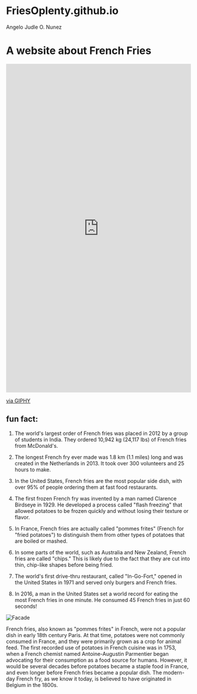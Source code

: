 # FriesOplenty.github.io
Angelo Judle O. Nunez
# A website about French Fries
<div style="width:100%;height:0;padding-bottom:178%;position:relative;"><iframe src="https://giphy.com/embed/0r3RvW5jN4WobV816C" width="100%" height="100%" style="position:absolute" frameBorder="0" class="giphy-embed" allowFullScreen></iframe></div><p><a href="https://giphy.com/gifs/frittenwerk-hungry-pommes-fritten-0r3RvW5jN4WobV816C">via GIPHY</a></p>

## fun fact: 
1. The world's largest order of French fries was placed in 2012 by a group of students in India. They ordered 10,942 kg (24,117 lbs) of French fries from McDonald's.

2. The longest French fry ever made was 1.8 km (1.1 miles) long and was created in the Netherlands in 2013. It took over 300 volunteers and 25 hours to make.

3. In the United States, French fries are the most popular side dish, with over 95% of people ordering them at fast food restaurants.

4. The first frozen French fry was invented by a man named Clarence Birdseye in 1929. He developed a process called "flash freezing" that allowed potatoes to be frozen quickly and without losing their texture or flavor.

5. In France, French fries are actually called "pommes frites" (French for "fried potatoes") to distinguish them from other types of potatoes that are boiled or mashed.

6. In some parts of the world, such as Australia and New Zealand, French fries are called "chips." This is likely due to the fact that they are cut into thin, chip-like shapes before being fried.

7. The world's first drive-thru restaurant, called "In-Go-Fort," opened in the United States in 1971 and served only burgers and French fries.

8. In 2016, a man in the United States set a world record for eating the most French fries in one minute. He consumed 45 French fries in just 60 seconds!

![Facade](https://victualling.files.wordpress.com/2021/12/duvalblvdpoisonierre1882.jpg)

French fries, also known as "pommes frites" in French, were not a popular dish in early 18th century Paris. At that time, potatoes were not commonly consumed in France, and they were primarily grown as a crop for animal feed. The first recorded use of potatoes in French cuisine was in 1753, when a French chemist named Antoine-Augustin Parmentier began advocating for their consumption as a food source for humans. However, it would be several decades before potatoes became a staple food in France, and even longer before French fries became a popular dish. The modern-day French fry, as we know it today, is believed to have originated in Belgium in the 1800s.
